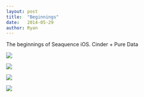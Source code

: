 ```yaml
---
layout: post
title:  "Beginnings"
date:   2014-05-29
author: Ryan
---
```


The beginnings of Seaquence iOS. Cinder + Pure Data

[![]({{site.contentloc}}/seaq1.PNG)]({{site.contentloc}}/seaq1.PNG)

[![]({{site.contentloc}}/seaq5.PNG)]({{site.contentloc}}/seaq5.PNG)

[![]({{site.contentloc}}/seaq6.PNG)]({{site.contentloc}}/seaq6.PNG)

[![]({{site.contentloc}}/seaq7.PNG)]({{site.contentloc}}/seaq7.PNG)

